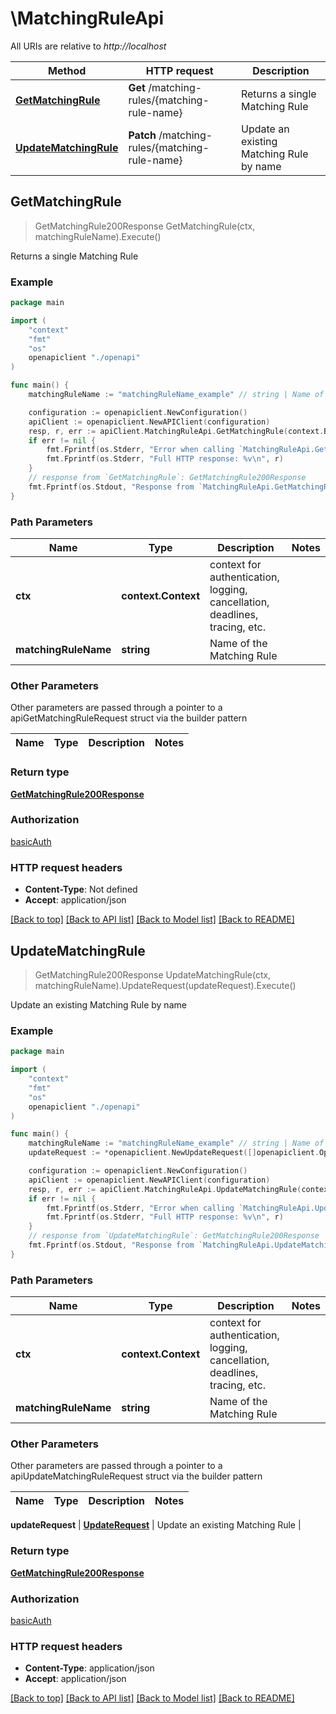 # \MatchingRuleApi

All URIs are relative to *http://localhost*

Method | HTTP request | Description
------------- | ------------- | -------------
[**GetMatchingRule**](MatchingRuleApi.md#GetMatchingRule) | **Get** /matching-rules/{matching-rule-name} | Returns a single Matching Rule
[**UpdateMatchingRule**](MatchingRuleApi.md#UpdateMatchingRule) | **Patch** /matching-rules/{matching-rule-name} | Update an existing Matching Rule by name



## GetMatchingRule

> GetMatchingRule200Response GetMatchingRule(ctx, matchingRuleName).Execute()

Returns a single Matching Rule

### Example

```go
package main

import (
    "context"
    "fmt"
    "os"
    openapiclient "./openapi"
)

func main() {
    matchingRuleName := "matchingRuleName_example" // string | Name of the Matching Rule

    configuration := openapiclient.NewConfiguration()
    apiClient := openapiclient.NewAPIClient(configuration)
    resp, r, err := apiClient.MatchingRuleApi.GetMatchingRule(context.Background(), matchingRuleName).Execute()
    if err != nil {
        fmt.Fprintf(os.Stderr, "Error when calling `MatchingRuleApi.GetMatchingRule``: %v\n", err)
        fmt.Fprintf(os.Stderr, "Full HTTP response: %v\n", r)
    }
    // response from `GetMatchingRule`: GetMatchingRule200Response
    fmt.Fprintf(os.Stdout, "Response from `MatchingRuleApi.GetMatchingRule`: %v\n", resp)
}
```

### Path Parameters


Name | Type | Description  | Notes
------------- | ------------- | ------------- | -------------
**ctx** | **context.Context** | context for authentication, logging, cancellation, deadlines, tracing, etc.
**matchingRuleName** | **string** | Name of the Matching Rule | 

### Other Parameters

Other parameters are passed through a pointer to a apiGetMatchingRuleRequest struct via the builder pattern


Name | Type | Description  | Notes
------------- | ------------- | ------------- | -------------


### Return type

[**GetMatchingRule200Response**](GetMatchingRule200Response.md)

### Authorization

[basicAuth](../README.md#basicAuth)

### HTTP request headers

- **Content-Type**: Not defined
- **Accept**: application/json

[[Back to top]](#) [[Back to API list]](../README.md#documentation-for-api-endpoints)
[[Back to Model list]](../README.md#documentation-for-models)
[[Back to README]](../README.md)


## UpdateMatchingRule

> GetMatchingRule200Response UpdateMatchingRule(ctx, matchingRuleName).UpdateRequest(updateRequest).Execute()

Update an existing Matching Rule by name

### Example

```go
package main

import (
    "context"
    "fmt"
    "os"
    openapiclient "./openapi"
)

func main() {
    matchingRuleName := "matchingRuleName_example" // string | Name of the Matching Rule
    updateRequest := *openapiclient.NewUpdateRequest([]openapiclient.Operation{*openapiclient.NewOperation(openapiclient.EnumOperation("add"), "Path_example")}) // UpdateRequest | Update an existing Matching Rule

    configuration := openapiclient.NewConfiguration()
    apiClient := openapiclient.NewAPIClient(configuration)
    resp, r, err := apiClient.MatchingRuleApi.UpdateMatchingRule(context.Background(), matchingRuleName).UpdateRequest(updateRequest).Execute()
    if err != nil {
        fmt.Fprintf(os.Stderr, "Error when calling `MatchingRuleApi.UpdateMatchingRule``: %v\n", err)
        fmt.Fprintf(os.Stderr, "Full HTTP response: %v\n", r)
    }
    // response from `UpdateMatchingRule`: GetMatchingRule200Response
    fmt.Fprintf(os.Stdout, "Response from `MatchingRuleApi.UpdateMatchingRule`: %v\n", resp)
}
```

### Path Parameters


Name | Type | Description  | Notes
------------- | ------------- | ------------- | -------------
**ctx** | **context.Context** | context for authentication, logging, cancellation, deadlines, tracing, etc.
**matchingRuleName** | **string** | Name of the Matching Rule | 

### Other Parameters

Other parameters are passed through a pointer to a apiUpdateMatchingRuleRequest struct via the builder pattern


Name | Type | Description  | Notes
------------- | ------------- | ------------- | -------------

 **updateRequest** | [**UpdateRequest**](UpdateRequest.md) | Update an existing Matching Rule | 

### Return type

[**GetMatchingRule200Response**](GetMatchingRule200Response.md)

### Authorization

[basicAuth](../README.md#basicAuth)

### HTTP request headers

- **Content-Type**: application/json
- **Accept**: application/json

[[Back to top]](#) [[Back to API list]](../README.md#documentation-for-api-endpoints)
[[Back to Model list]](../README.md#documentation-for-models)
[[Back to README]](../README.md)

